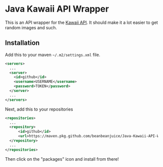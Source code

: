 # Java Kawaii API Wrapper

This is an API wrapper for the [Kawaii API](https://docs.kawaii.red/). It should make it a lot easier to get random images and such.

## Installation

Add this to your maven `~/.m2/settings.xml` file.

```XML
<servers>
  ...
  <server>
    <id>github</id>
    <username>USERNAME</username>
    <password>TOKEN</password>
  </server>
  ...
</servers>
```

Next, add this to your repositories

```XML
<repositories>
  ...
  <repository>
      <id>github</id>
      <url>https://maven.pkg.github.com/beanbeanjuice/Java-Kawaii-API-Wrapper</url>
  </repository>
  ...
</repositories>
```

Then click on the "packages" icon and install from there!

